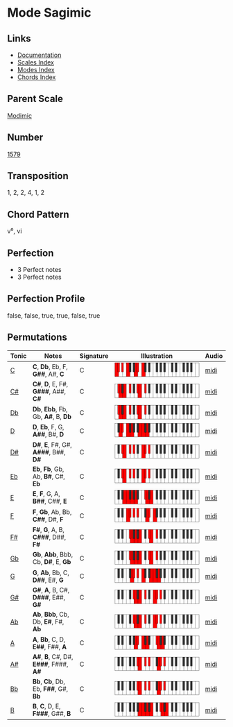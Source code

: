 # Mode Sagimic

## Links

- [Documentation](README.md)
- [Scales Index](Scales.md)
- [Modes Index](Modes.md)
- [Chords Index](Chords.md)

## Parent Scale

[Modimic](ScaleModimic.md)

## Number

[1579](https://ianring.com/musictheory/scales/1579)

## Transposition

1, 2, 2, 4, 1, 2

## Chord Pattern

v⁰, vi

## Perfection

- 3 Perfect notes
- 3 Perfect notes

## Perfection Profile

false, false, true, true, false, true

## Permutations

| Tonic | Notes | Signature | Illustration | Audio |
|-------|-------|-----------|--------------|-------|
| [C](ModeCNaturalSagimic.md) | **C**, **Db**, Eb, F, **G##**, A#, **C** | C | ![CNaturalSagimic](ModeCNaturalSagimic.png) | [midi](https://github.com/edipermadi/music/blob/main/docs/ModeCNaturalSagimic.mid?raw=true) |
| [C#](ModeCSharpSagimic.md) | **C#**, **D**, E, F#, **G###**, A##, **C#** | C | ![CSharpSagimic](ModeCSharpSagimic.png) | [midi](https://github.com/edipermadi/music/blob/main/docs/ModeCSharpSagimic.mid?raw=true) |
| [Db](ModeDFlatSagimic.md) | **Db**, **Ebb**, Fb, Gb, **A#**, B, **Db** | C | ![DFlatSagimic](ModeDFlatSagimic.png) | [midi](https://github.com/edipermadi/music/blob/main/docs/ModeDFlatSagimic.mid?raw=true) |
| [D](ModeDNaturalSagimic.md) | **D**, **Eb**, F, G, **A##**, B#, **D** | C | ![DNaturalSagimic](ModeDNaturalSagimic.png) | [midi](https://github.com/edipermadi/music/blob/main/docs/ModeDNaturalSagimic.mid?raw=true) |
| [D#](ModeDSharpSagimic.md) | **D#**, **E**, F#, G#, **A###**, B##, **D#** | C | ![DSharpSagimic](ModeDSharpSagimic.png) | [midi](https://github.com/edipermadi/music/blob/main/docs/ModeDSharpSagimic.mid?raw=true) |
| [Eb](ModeEFlatSagimic.md) | **Eb**, **Fb**, Gb, Ab, **B#**, C#, **Eb** | C | ![EFlatSagimic](ModeEFlatSagimic.png) | [midi](https://github.com/edipermadi/music/blob/main/docs/ModeEFlatSagimic.mid?raw=true) |
| [E](ModeENaturalSagimic.md) | **E**, **F**, G, A, **B##**, C##, **E** | C | ![ENaturalSagimic](ModeENaturalSagimic.png) | [midi](https://github.com/edipermadi/music/blob/main/docs/ModeENaturalSagimic.mid?raw=true) |
| [F](ModeFNaturalSagimic.md) | **F**, **Gb**, Ab, Bb, **C##**, D#, **F** | C | ![FNaturalSagimic](ModeFNaturalSagimic.png) | [midi](https://github.com/edipermadi/music/blob/main/docs/ModeFNaturalSagimic.mid?raw=true) |
| [F#](ModeFSharpSagimic.md) | **F#**, **G**, A, B, **C###**, D##, **F#** | C | ![FSharpSagimic](ModeFSharpSagimic.png) | [midi](https://github.com/edipermadi/music/blob/main/docs/ModeFSharpSagimic.mid?raw=true) |
| [Gb](ModeGFlatSagimic.md) | **Gb**, **Abb**, Bbb, Cb, **D#**, E, **Gb** | C | ![GFlatSagimic](ModeGFlatSagimic.png) | [midi](https://github.com/edipermadi/music/blob/main/docs/ModeGFlatSagimic.mid?raw=true) |
| [G](ModeGNaturalSagimic.md) | **G**, **Ab**, Bb, C, **D##**, E#, **G** | C | ![GNaturalSagimic](ModeGNaturalSagimic.png) | [midi](https://github.com/edipermadi/music/blob/main/docs/ModeGNaturalSagimic.mid?raw=true) |
| [G#](ModeGSharpSagimic.md) | **G#**, **A**, B, C#, **D###**, E##, **G#** | C | ![GSharpSagimic](ModeGSharpSagimic.png) | [midi](https://github.com/edipermadi/music/blob/main/docs/ModeGSharpSagimic.mid?raw=true) |
| [Ab](ModeAFlatSagimic.md) | **Ab**, **Bbb**, Cb, Db, **E#**, F#, **Ab** | C | ![AFlatSagimic](ModeAFlatSagimic.png) | [midi](https://github.com/edipermadi/music/blob/main/docs/ModeAFlatSagimic.mid?raw=true) |
| [A](ModeANaturalSagimic.md) | **A**, **Bb**, C, D, **E##**, F##, **A** | C | ![ANaturalSagimic](ModeANaturalSagimic.png) | [midi](https://github.com/edipermadi/music/blob/main/docs/ModeANaturalSagimic.mid?raw=true) |
| [A#](ModeASharpSagimic.md) | **A#**, **B**, C#, D#, **E###**, F###, **A#** | C | ![ASharpSagimic](ModeASharpSagimic.png) | [midi](https://github.com/edipermadi/music/blob/main/docs/ModeASharpSagimic.mid?raw=true) |
| [Bb](ModeBFlatSagimic.md) | **Bb**, **Cb**, Db, Eb, **F##**, G#, **Bb** | C | ![BFlatSagimic](ModeBFlatSagimic.png) | [midi](https://github.com/edipermadi/music/blob/main/docs/ModeBFlatSagimic.mid?raw=true) |
| [B](ModeBNaturalSagimic.md) | **B**, **C**, D, E, **F###**, G##, **B** | C | ![BNaturalSagimic](ModeBNaturalSagimic.png) | [midi](https://github.com/edipermadi/music/blob/main/docs/ModeBNaturalSagimic.mid?raw=true) |
